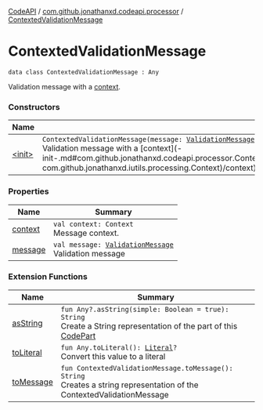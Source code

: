 [CodeAPI](../../index.md) / [com.github.jonathanxd.codeapi.processor](../index.md) / [ContextedValidationMessage](.)

# ContextedValidationMessage

`data class ContextedValidationMessage : Any`

Validation message with a [context](context.md).

### Constructors

| Name | Summary |
|---|---|
| [&lt;init&gt;](-init-.md) | `ContextedValidationMessage(message: `[`ValidationMessage`](../-validation-message/index.md)`, context: Context)`<br>Validation message with a [context](-init-.md#com.github.jonathanxd.codeapi.processor.ContextedValidationMessage$<init>(com.github.jonathanxd.codeapi.processor.ValidationMessage, com.github.jonathanxd.iutils.processing.Context)/context). |

### Properties

| Name | Summary |
|---|---|
| [context](context.md) | `val context: Context`<br>Message context. |
| [message](message.md) | `val message: `[`ValidationMessage`](../-validation-message/index.md)<br>Validation message |

### Extension Functions

| Name | Summary |
|---|---|
| [asString](../../com.github.jonathanxd.codeapi.util/kotlin.-any/as-string.md) | `fun Any?.asString(simple: Boolean = true): String`<br>Create a String representation of the part of this [CodePart](../../com.github.jonathanxd.codeapi/-code-part/index.md) |
| [toLiteral](../../com.github.jonathanxd.codeapi.util.conversion/kotlin.-any/to-literal.md) | `fun Any.toLiteral(): `[`Literal`](../../com.github.jonathanxd.codeapi.literal/-literal/index.md)`?`<br>Convert this value to a literal |
| [toMessage](../to-message.md) | `fun ContextedValidationMessage.toMessage(): String`<br>Creates a string representation of the ContextedValidationMessage |
